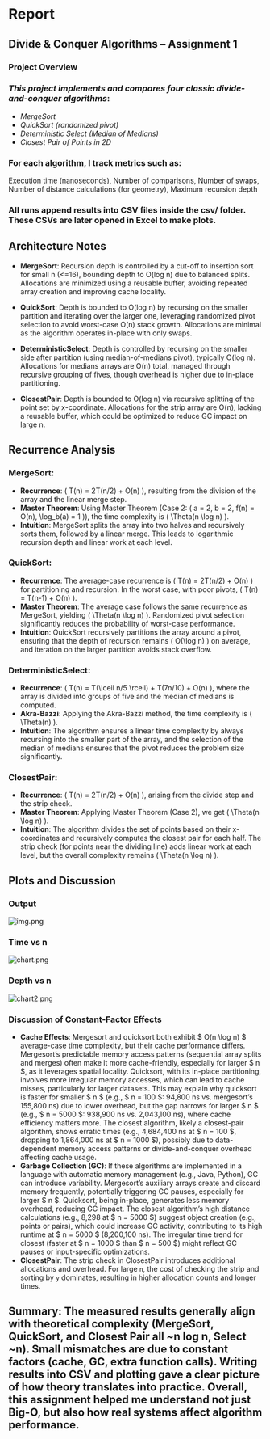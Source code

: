 # Report

## Divide & Conquer Algorithms – Assignment 1
### Project Overview
### *This project implements and compares four classic divide-and-conquer algorithms*:
- *MergeSort*
- *QuickSort (randomized pivot)*
- *Deterministic Select (Median of Medians)*
- *Closest Pair of Points in 2D*

### For each algorithm, I track metrics such as:
Execution time (nanoseconds), Number of comparisons, Number of swaps, Number of distance calculations (for geometry), Maximum recursion depth

### All runs append results into CSV files inside the csv/ folder. These CSVs are later opened in Excel to make plots.

## Architecture Notes

- **MergeSort**: Recursion depth is controlled by a cut-off to insertion sort for small n (<=16), bounding depth to O(log n) due to balanced splits. Allocations are minimized using a reusable buffer, avoiding repeated array creation and improving cache locality.

- **QuickSort**: Depth is bounded to O(log n) by recursing on the smaller partition and iterating over the larger one, leveraging randomized pivot selection to avoid worst-case O(n) stack growth. Allocations are minimal as the algorithm operates in-place with only swaps.

- **DeterministicSelect**: Depth is controlled by recursing on the smaller side after partition (using median-of-medians pivot), typically O(log n). Allocations for medians arrays are O(n) total, managed through recursive grouping of fives, though overhead is higher due to in-place partitioning.

- **ClosestPair**: Depth is bounded to O(log n) via recursive splitting of the point set by x-coordinate. Allocations for the strip array are O(n), lacking a reusable buffer, which could be optimized to reduce GC impact on large n.


## Recurrence Analysis

### **MergeSort**:
- **Recurrence**: \( T(n) = 2T(n/2) + O(n) \), resulting from the division of the array and the linear merge step.
- **Master Theorem**: Using Master Theorem (Case 2: \( a = 2, b = 2, f(n) = O(n), \log_b(a) = 1 \)), the time complexity is \( \Theta(n \log n) \).
- **Intuition**: MergeSort splits the array into two halves and recursively sorts them, followed by a linear merge. This leads to logarithmic recursion depth and linear work at each level.


### **QuickSort**:
- **Recurrence**: The average-case recurrence is \( T(n) = 2T(n/2) + O(n) \) for partitioning and recursion. In the worst case, with poor pivots, \( T(n) = T(n-1) + O(n) \).
- **Master Theorem**: The average case follows the same recurrence as MergeSort, yielding \( \Theta(n \log n) \). Randomized pivot selection significantly reduces the probability of worst-case performance.
- **Intuition**: QuickSort recursively partitions the array around a pivot, ensuring that the depth of recursion remains \( O(\log n) \) on average, and iteration on the larger partition avoids stack overflow.

### **DeterministicSelect**:
- **Recurrence**: \( T(n) = T(\lceil n/5 \rceil) + T(7n/10) + O(n) \), where the array is divided into groups of five and the median of medians is computed.
- **Akra-Bazzi**: Applying the Akra-Bazzi method, the time complexity is \( \Theta(n) \).
- **Intuition**: The algorithm ensures a linear time complexity by always recursing into the smaller part of the array, and the selection of the median of medians ensures that the pivot reduces the problem size significantly.

### **ClosestPair**:
- **Recurrence**: \( T(n) = 2T(n/2) + O(n) \), arising from the divide step and the strip check.
- **Master Theorem**: Applying Master Theorem (Case 2), we get \( \Theta(n \log n) \).
- **Intuition**: The algorithm divides the set of points based on their x-coordinates and recursively computes the closest pair for each half. The strip check (for points near the dividing line) adds linear work at each level, but the overall complexity remains \( \Theta(n \log n) \).

## Plots and Discussion

### Output
![img.png](img/img.png)

### Time vs n 
![chart.png](img/chart.png)

### Depth vs n
![chart2.png](img/chart2.png)


### Discussion of Constant-Factor Effects
- **Cache Effects**: Mergesort and quicksort both exhibit $ O(n \log n) $ average-case time complexity, but their cache performance differs. Mergesort’s predictable memory access patterns (sequential array splits and merges) often make it more cache-friendly, especially for larger $ n $, as it leverages spatial locality. Quicksort, with its in-place partitioning, involves more irregular memory accesses, which can lead to cache misses, particularly for larger datasets. This may explain why quicksort is faster for smaller $ n $ (e.g., $ n = 100 $: 94,800 ns vs. mergesort’s 155,800 ns) due to lower overhead, but the gap narrows for larger $ n $ (e.g., $ n = 5000 $: 938,900 ns vs. 2,043,100 ns), where cache efficiency matters more. The closest algorithm, likely a closest-pair algorithm, shows erratic times (e.g., 4,684,400 ns at $ n = 100 $, dropping to 1,864,000 ns at $ n = 1000 $), possibly due to data-dependent memory access patterns or divide-and-conquer overhead affecting cache usage.
- **Garbage Collection (GC)**: If these algorithms are implemented in a language with automatic memory management (e.g., Java, Python), GC can introduce variability. Mergesort’s auxiliary arrays create and discard memory frequently, potentially triggering GC pauses, especially for larger $ n $. Quicksort, being in-place, generates less memory overhead, reducing GC impact. The closest algorithm’s high distance calculations (e.g., 8,298 at $ n = 5000 $) suggest object creation (e.g., points or pairs), which could increase GC activity, contributing to its high runtime at $ n = 5000 $ (8,200,100 ns). The irregular time trend for closest (faster at $ n = 1000 $ than $ n = 500 $) might reflect GC pauses or input-specific optimizations.
- **ClosestPair**: The strip check in ClosestPair introduces additional allocations and overhead. For large `n`, the cost of checking the strip and sorting by `y` dominates, resulting in higher allocation counts and longer times.

## Summary: The measured results generally align with theoretical complexity (MergeSort, QuickSort, and Closest Pair all ~n log n, Select ~n). Small mismatches are due to constant factors (cache, GC, extra function calls). Writing results into CSV and plotting gave a clear picture of how theory translates into practice. Overall, this assignment helped me understand not just Big-O, but also how real systems affect algorithm performance.
